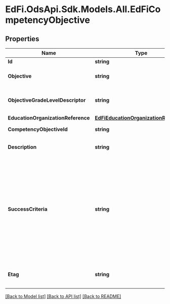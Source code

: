 # EdFi.OdsApi.Sdk.Models.All.EdFiCompetencyObjective
## Properties

Name | Type | Description | Notes
------------ | ------------- | ------------- | -------------
**Id** | **string** |  | 
**Objective** | **string** | The designated title of the CompetencyObjective. | 
**ObjectiveGradeLevelDescriptor** | **string** | The grade level for which the CompetencyObjective is targeted. | 
**EducationOrganizationReference** | [**EdFiEducationOrganizationReference**](EdFiEducationOrganizationReference.md) |  | 
**CompetencyObjectiveId** | **string** | The Identifier for the CompetencyObjective. | [optional] 
**Description** | **string** | The description of the student competency objective. | [optional] 
**SuccessCriteria** | **string** | One or more statements that describes the criteria used by teachers and students to check for attainment of a competency objective. This criteria gives clear indications as to the degree to which learning is moving through the Zone or Proximal Development toward independent achievement of the CompetencyObjective. | [optional] 
**Etag** | **string** | A unique system-generated value that identifies the version of the resource. | [optional] 

[[Back to Model list]](../README.md#documentation-for-models) [[Back to API list]](../README.md#documentation-for-api-endpoints) [[Back to README]](../README.md)

